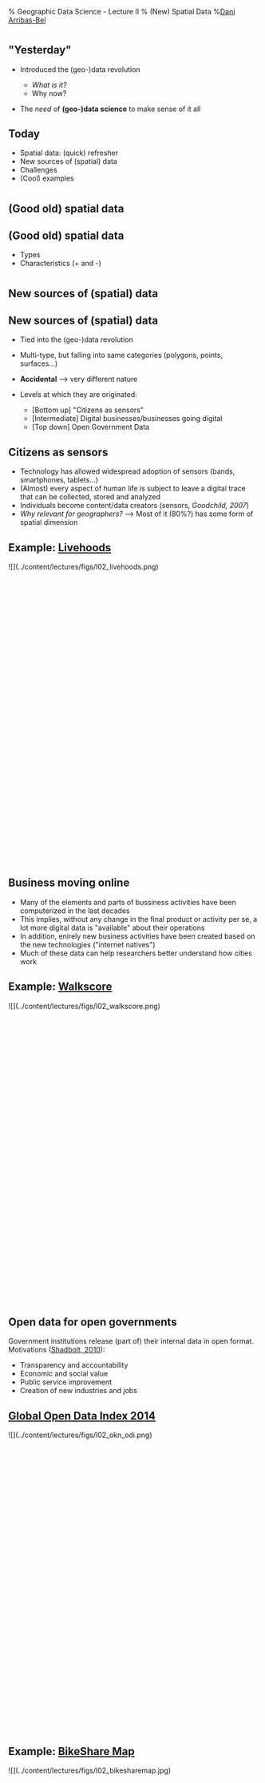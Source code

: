 % Geographic Data Science - Lecture II
% (New) Spatial Data
%[Dani Arribas-Bel](http://darribas.org)

#
## "Yesterday"

- Introduced the (geo-)data revolution
    
    * *What is it?*
    * Why now?

- The *need* of **(geo-)data science** to make sense of it all

## Today

- Spatial data: (quick) refresher
- New sources of (spatial) data
- Challenges
- (Cool) examples

# 

## (Good old) spatial data

## (Good old) spatial data

* Types
* Characteristics (+ and -)

#
## New sources of (spatial) data

## New sources of (spatial) data

* Tied into the (geo-)data revolution
* Multi-type, but falling into same categories (polygons, points, surfaces...)
* **Accidental** --> very different nature
* Levels at which they are originated:

    * [Bottom up] "Citizens as sensors"
    * [Intermediate] Digital businesses/businesses going digital
    * [Top down] Open Government Data

## Citizens as sensors

* Technology has allowed widespread adoption of sensors (bands, smartphones,
  tablets...) 
* (Almost) every aspect of human life is subject to leave a digital trace that can be
  collected, stored and analyzed
* Individuals become content/data creators (sensors, *Goodchild, 2007*)
* *Why relevant for geographers?* --> Most of it (80%?) has some form of
  spatial dimension

## Example: [Livehoods](http://livehoods.org)

<div style="height: 600px;" markdown="1">
![](../content/lectures/figs/l02_livehoods.png)
</div>

## Business moving online

* Many of the elements and parts of bussiness activities have been
  computerized in the last decades
* This implies, without any change in the final product or activity per se, a
  lot more digital data is "available" about their operations
* In addition, enirely new business activities have been created based on the
  new technologies ("internet natives")
* Much of these data can help researchers better understand how cities work

## Example: [Walkscore](https://www.walkscore.com/)

<div style="height: 600px;" markdown="1">
![](../content/lectures/figs/l02_walkscore.png)
</div>

## Open data for open governments

Government institutions release (part of) their internal data in open format.
Motivations ([Shadbolt, 2010](http://eprints.soton.ac.uk/268787/)):

* Transparency and accountability
* Economic and social value
* Public service improvement 
* Creation of new industries and jobs

## [Global Open Data Index 2014](http://global.census.okfn.org/)

<div style="height: 600px;" markdown="1">
![](../content/lectures/figs/l02_okn_odi.png)
</div>

## Example: [BikeShare Map](http://oobrien.com/bikesharemap/)

<div style="height: 600px;" markdown="1">
![](../content/lectures/figs/l02_bikesharemap.jpg)
</div>

[Source](http://oobrien.com/wp-content/uploads/2013/06/bikesharemap.jpg)

## Nature

Contrast with traditional data

## Class Quiz

In pairs, 2 minutes to discuss the origin of the following sources of
(geo-)data:

* Geo-referenced tweets
* Land-registry house transaction values
* Google maps restaurant listing
* ONS Deprivation Indices
* Liverpool bikeshare service station status

## Class Quiz - Answers

* Geo-referenced tweets --> Bottom-up
* Land-registry house transaction values --> Open Government Data
* Google maps restaurant listing --> Digital businesses
* ONS Deprivation Indices --> Traditional (not accidental!)
* Liverpool bikeshare service station status --> Open Government Data

#
## Challenges

## Bias

* Traditionally, data used by urban researchers meets some quality standards (representativity, accuracy...)
* The *accidental* nature means new data sources will not always meet such
  standards 
* This implies researchers need to have extra care and put more thought into
  what conclusions they can reach from analyses with new sources of data
* In some cases, bias can even run in favour of researchers, but this should
  never be taken for granted

## Technical barriers to access

* Much of these data are available
* However, their accidental nature makes them not be *directly* available
* Usually, a **different set of skills** is required to tap into their power

    * Basic programming
    * Computing literacy (understanding of the internet, APIs, databases...)
    * Software savvy-ness (a.k.a. "go beyond Word and Excel")

## (New) Methods

The nature of these data is not exactly the same as that of more traditional
datasets. For example:

* Spatial aggregation: Polygons Vs. Points
* Temporal aggregation(frequency): Decadal Vs. Real-time

Some of this does not "play well" with techniques employed traditionally to
analyze data in Geography. 

To be able to extract as much insight as possible from these new sources of
data --> *borrow* techniques from other disciplines, or even *create* new ones

Examples: visualization, machine learning (but also others like bayesian
inference, for instance)

## Methods - Visualization

* Display of graphical summaries
* Arguably, not new to Geography, but more emphasis should be put on it
* Powerful to both *obtain* (explore the data) and *communicate* findings
  (tell stories with data)

Example: [Public Transit in Boston](http://mbtaviz.github.io/)

## Methods - Machine learning

* Originated in computer science, blended with statistics
* Focus on prediction and pattern recognition
* Two main types of learning:

    * Supervised: present the computer some true relationships to "learn" a
      model, then use the model to infer others where no prediction is
      available (e.g. [Google flu trends](http://www.google.org/flutrends/))
    * Unsupervised: "let the data speak"... and the machine pick up the
      structure (e.g. [Livehoods](http://livehoods.org))

#
## New **Vs** Old? New **+** Old!

* Reconcile both worlds
* Complementary

#
<a rel="license" href="http://creativecommons.org/licenses/by-nc-sa/4.0/"><img alt="Creative Commons License" style="border-width:0" src="https://i.creativecommons.org/l/by-nc-sa/4.0/88x31.png" /></a><br /><span xmlns:dct="http://purl.org/dc/terms/" property="dct:title">Geographic Data Science'15 - Lecture 1</span> by <a xmlns:cc="http://creativecommons.org/ns#" href="http://darribas.org" property="cc:attributionName" rel="cc:attributionURL">Dani Arribas-Bel</a> is licensed under a <a rel="license" href="http://creativecommons.org/licenses/by-nc-sa/4.0/">Creative Commons Attribution-NonCommercial-ShareAlike 4.0 International License</a>.


